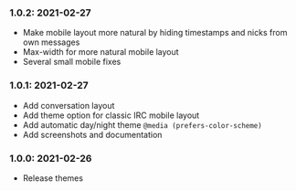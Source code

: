 ### 1.0.2: 2021-02-27

* Make mobile layout more natural by hiding timestamps and nicks from own messages
* Max-width for more natural mobile layout
* Several small mobile fixes

### 1.0.1: 2021-02-27

* Add conversation layout
* Add theme option for classic IRC mobile layout
* Add automatic day/night theme `@media (prefers-color-scheme)`
* Add screenshots and documentation

### 1.0.0: 2021-02-26

* Release themes